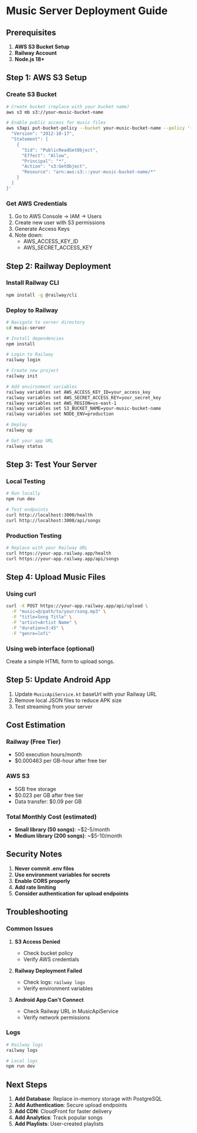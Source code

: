 # Music Server Deployment Guide

## Prerequisites

1. **AWS S3 Bucket Setup**
2. **Railway Account**
3. **Node.js 18+**

## Step 1: AWS S3 Setup

### Create S3 Bucket
```bash
# Create bucket (replace with your bucket name)
aws s3 mb s3://your-music-bucket-name

# Enable public access for music files
aws s3api put-bucket-policy --bucket your-music-bucket-name --policy '{
  "Version": "2012-10-17",
  "Statement": [
    {
      "Sid": "PublicReadGetObject",
      "Effect": "Allow",
      "Principal": "*",
      "Action": "s3:GetObject",
      "Resource": "arn:aws:s3:::your-music-bucket-name/*"
    }
  ]
}'
```

### Get AWS Credentials
1. Go to AWS Console → IAM → Users
2. Create new user with S3 permissions
3. Generate Access Keys
4. Note down:
   - AWS_ACCESS_KEY_ID
   - AWS_SECRET_ACCESS_KEY

## Step 2: Railway Deployment

### Install Railway CLI
```bash
npm install -g @railway/cli
```

### Deploy to Railway
```bash
# Navigate to server directory
cd music-server

# Install dependencies
npm install

# Login to Railway
railway login

# Create new project
railway init

# Add environment variables
railway variables set AWS_ACCESS_KEY_ID=your_access_key
railway variables set AWS_SECRET_ACCESS_KEY=your_secret_key  
railway variables set AWS_REGION=us-east-1
railway variables set S3_BUCKET_NAME=your-music-bucket-name
railway variables set NODE_ENV=production

# Deploy
railway up

# Get your app URL
railway status
```

## Step 3: Test Your Server

### Local Testing
```bash
# Run locally
npm run dev

# Test endpoints
curl http://localhost:3000/health
curl http://localhost:3000/api/songs
```

### Production Testing
```bash
# Replace with your Railway URL
curl https://your-app.railway.app/health
curl https://your-app.railway.app/api/songs
```

## Step 4: Upload Music Files

### Using curl
```bash
curl -X POST https://your-app.railway.app/api/upload \
  -F "music=@/path/to/your/song.mp3" \
  -F "title=Song Title" \
  -F "artist=Artist Name" \
  -F "duration=3:45" \
  -F "genre=lofi"
```

### Using web interface (optional)
Create a simple HTML form to upload songs.

## Step 5: Update Android App

1. Update `MusicApiService.kt` baseUrl with your Railway URL
2. Remove local JSON files to reduce APK size
3. Test streaming from your server

## Cost Estimation

### Railway (Free Tier)
- 500 execution hours/month
- $0.000463 per GB-hour after free tier

### AWS S3
- 5GB free storage
- $0.023 per GB after free tier
- Data transfer: $0.09 per GB

### Total Monthly Cost (estimated)
- **Small library (50 songs)**: ~$2-5/month
- **Medium library (200 songs)**: ~$5-10/month

## Security Notes

1. **Never commit .env files**
2. **Use environment variables for secrets**
3. **Enable CORS properly**
4. **Add rate limiting**
5. **Consider authentication for upload endpoints**

## Troubleshooting

### Common Issues

1. **S3 Access Denied**
   - Check bucket policy
   - Verify AWS credentials

2. **Railway Deployment Failed**
   - Check logs: `railway logs`
   - Verify environment variables

3. **Android App Can't Connect**
   - Check Railway URL in MusicApiService
   - Verify network permissions

### Logs
```bash
# Railway logs
railway logs

# Local logs
npm run dev
```

## Next Steps

1. **Add Database**: Replace in-memory storage with PostgreSQL
2. **Add Authentication**: Secure upload endpoints
3. **Add CDN**: CloudFront for faster delivery
4. **Add Analytics**: Track popular songs
5. **Add Playlists**: User-created playlists
